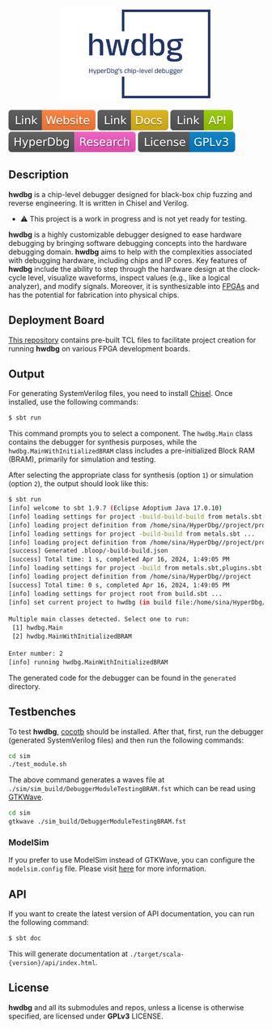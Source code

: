 <p align="center">
   <img alt="hwdbg" title="hwdbg" src="https://github.com/HyperDbg/graphics/blob/master/Logos/hwdbg/hwdbg-high-resolution-logo-transparent.png?raw=true" width="300">
</p>

<p align="left">
<a href="https://hwdbg.hyperdbg.org"><img src="https://raw.githubusercontent.com/HyperDbg/graphics/master/Badges/Link-Website-orange.svg" alt="Website"></a>
<a href="https://hwdbg.hyperdbg.org/docs"><img src="https://raw.githubusercontent.com/HyperDbg/graphics/master/Badges/Link-Docs-yellow.svg" alt="Docs"></a>
<a href="https://hwdbg.hyperdbg.org/api"><img src="https://raw.githubusercontent.com/HyperDbg/graphics/master/Badges/Link-API-green.svg" alt="API"></a>
<a href="https://research.hyperdbg.org"><img src="https://raw.githubusercontent.com/HyperDbg/graphics/master/Badges/Link-Research-pink.svg" alt="Published Researches"></a>
<a href="https://www.gnu.org/licenses/gpl-3.0"><img src="https://raw.githubusercontent.com/HyperDbg/graphics/master/Badges/License-GPLv3-blue.svg" alt="License"></a>
</p>

## Description

**hwdbg** is a chip-level debugger designed for black-box chip fuzzing and reverse engineering. It is written in Chisel and Verilog.

- ⚠️ This project is a work in progress and is not yet ready for testing.

**hwdbg** is a highly customizable debugger designed to ease hardware debugging by bringing software debugging concepts into the hardware debugging domain. **hwdbg** aims to help with the complexities associated with debugging hardware, including chips and IP cores. Key features of **hwdbg** include the ability to step through the hardware design at the clock-cycle level, visualize waveforms, inspect values (e.g., like a logical analyzer), and modify signals. Moreover, it is synthesizable into [FPGAs](https://github.com/HyperDbg/hwdbg-fpga) and has the potential for fabrication into physical chips.

## Deployment Board 

[This repository](https://github.com/HyperDbg/hwdbg-fpga) contains pre-built TCL files to facilitate project creation for running **hwdbg** on various FPGA development boards.

## Output 

For generating SystemVerilog files, you need to install [Chisel](https://www.chisel-lang.org/docs/installation). Once installed, use the following commands:

```sh
$ sbt run
```

This command prompts you to select a component. The `hwdbg.Main` class contains the debugger for synthesis purposes, while the `hwdbg.MainWithInitializedBRAM` class includes a pre-initialized Block RAM (BRAM), primarily for simulation and testing.

After selecting the appropriate class for synthesis (option `1`) or simulation (option `2`), the output should look like this:

```sh
$ sbt run
[info] welcome to sbt 1.9.7 (Eclipse Adoptium Java 17.0.10)
[info] loading settings for project -build-build-build from metals.sbt ...
[info] loading project definition from /home/sina/HyperDbg//project/project/project
[info] loading settings for project -build-build from metals.sbt ...
[info] loading project definition from /home/sina/HyperDbg//project/project
[success] Generated .bloop/-build-build.json
[success] Total time: 1 s, completed Apr 16, 2024, 1:49:05 PM
[info] loading settings for project -build from metals.sbt,plugins.sbt ...
[info] loading project definition from /home/sina/HyperDbg//project
[success] Total time: 0 s, completed Apr 16, 2024, 1:49:05 PM
[info] loading settings for project root from build.sbt ...
[info] set current project to hwdbg (in build file:/home/sina/HyperDbg/hwdbg/)

Multiple main classes detected. Select one to run:
 [1] hwdbg.Main
 [2] hwdbg.MainWithInitializedBRAM

Enter number: 2
[info] running hwdbg.MainWithInitializedBRAM
```

The generated code for the debugger can be found in the `generated` directory.

## Testbenches

To test **hwdbg**, [cocotb](https://www.cocotb.org/) should be installed. After that, first, run the debugger (generated SystemVerilog files) and then run the following commands:

```sh
cd sim
./test_module.sh
```

The above command generates a waves file at `./sim/sim_build/DebuggerModuleTestingBRAM.fst` which can be read using [GTKWave](https://gtkwave.sourceforge.net/).

```sh
cd sim
gtkwave ./sim_build/DebuggerModuleTestingBRAM.fst
```

### ModelSim

If you prefer to use ModelSim instead of GTKWave, you can configure the `modelsim.config` file. Please visit <a href="https://github.com/HyperDbg/hwdbg/blob/main/sim/modelsim/README.md">here</a> for more information.

## API

If you want to create the latest version of API documentation, you can run the following command:

```sh
$ sbt doc
```

This will generate documentation at `./target/scala-{version}/api/index.html`.

## License

**hwdbg** and all its submodules and repos, unless a license is otherwise specified, are licensed under **GPLv3** LICENSE.
